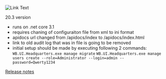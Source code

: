 ![Link Text](https://build.mysurvey.solutions/app/rest/builds/buildType:(id:CI_Package)/statusIcon)

20.3 version
- runs on .net core 3.1
- requires chaning of configuraiton file from xml to ini format
- apidocs url changed from /apidocs/index to /apidocs/index.html
- link to old audit log that was in file is going to be removed
- initial setup should be made by executing following 2 commands:
`WB.UI.Headquarters.exe manage migrate`
`WB.UI.Headquarters.exe manage users create --role=Administrator --login=admin --password=Qwerty1234`

[Release notes](https://github.com/surveysolutions/surveysolutions/wiki/Release-notes)
